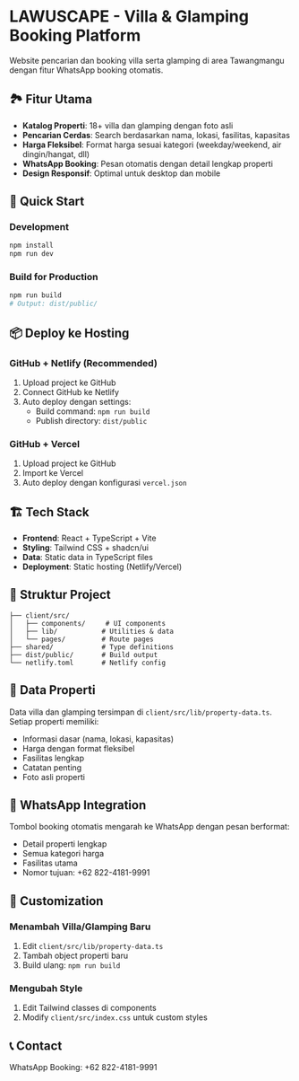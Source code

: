 # LAWUSCAPE - Villa & Glamping Booking Platform

Website pencarian dan booking villa serta glamping di area Tawangmangu dengan fitur WhatsApp booking otomatis.

## 🏞️ Fitur Utama

- **Katalog Properti**: 18+ villa dan glamping dengan foto asli
- **Pencarian Cerdas**: Search berdasarkan nama, lokasi, fasilitas, kapasitas
- **Harga Fleksibel**: Format harga sesuai kategori (weekday/weekend, air dingin/hangat, dll)
- **WhatsApp Booking**: Pesan otomatis dengan detail lengkap properti
- **Design Responsif**: Optimal untuk desktop dan mobile

## 🚀 Quick Start

### Development
```bash
npm install
npm run dev
```

### Build for Production
```bash
npm run build
# Output: dist/public/
```

## 📦 Deploy ke Hosting

### GitHub + Netlify (Recommended)
1. Upload project ke GitHub
2. Connect GitHub ke Netlify
3. Auto deploy dengan settings:
   - Build command: `npm run build`
   - Publish directory: `dist/public`

### GitHub + Vercel
1. Upload project ke GitHub  
2. Import ke Vercel
3. Auto deploy dengan konfigurasi `vercel.json`

## 🏗️ Tech Stack

- **Frontend**: React + TypeScript + Vite
- **Styling**: Tailwind CSS + shadcn/ui
- **Data**: Static data in TypeScript files
- **Deployment**: Static hosting (Netlify/Vercel)

## 📁 Struktur Project

```
├── client/src/
│   ├── components/     # UI components
│   ├── lib/           # Utilities & data
│   └── pages/         # Route pages
├── shared/            # Type definitions
├── dist/public/       # Build output
└── netlify.toml       # Netlify config
```

## 🏡 Data Properti

Data villa dan glamping tersimpan di `client/src/lib/property-data.ts`. 
Setiap properti memiliki:
- Informasi dasar (nama, lokasi, kapasitas)
- Harga dengan format fleksibel
- Fasilitas lengkap
- Catatan penting
- Foto asli properti

## 📱 WhatsApp Integration

Tombol booking otomatis mengarah ke WhatsApp dengan pesan berformat:
- Detail properti lengkap
- Semua kategori harga
- Fasilitas utama
- Nomor tujuan: +62 822-4181-9991

## 🎨 Customization

### Menambah Villa/Glamping Baru
1. Edit `client/src/lib/property-data.ts`
2. Tambah object properti baru
3. Build ulang: `npm run build`

### Mengubah Style
1. Edit Tailwind classes di components
2. Modify `client/src/index.css` untuk custom styles

## 📞 Contact

WhatsApp Booking: +62 822-4181-9991
